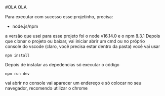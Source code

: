 #OLA OLA

Para executar com sucesso esse projetinho, precisa:

- node.js/npm

a versão que usei para esse projeto foi o node v16.14.0 e o npm 8.3.1
Depois que clonar o projeto ou baixar, vai iniciar abrir um cmd ou no próprio console do vscode (claro, você precisa estar dentro da pasta) você vai usar

`npm install`

Depois de instalar as depedencias só executar o código

`npm run dev`

vai abrir no console vai aparecer um endereço e só colocar no seu navegador, recomendo utilizar o chrome
